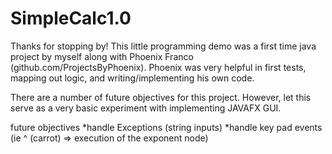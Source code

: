 # SimpleCalc1.0

Thanks for stopping by! This little programming demo was a first time java project by myself along with Phoenix Franco (github.com/ProjectsByPhoenix). Phoenix was very helpful in first tests, mapping out logic, and writing/implementing his own code. 

There are a number of future objectives for this project. 
However, let this serve as a very basic experiment with implementing JAVAFX GUI.

 future objectives 
*handle Exceptions (string inputs) 
*handle key pad events (ie ^ (carrot) => execution of the exponent node)


